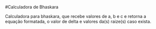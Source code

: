 #Calculadora de Bhaskara

Calculadora para bhaskara, que recebe valores de a, b e c e retorna a equação formatada, o valor de delta e valores da(s) raize(s) caso exista.
